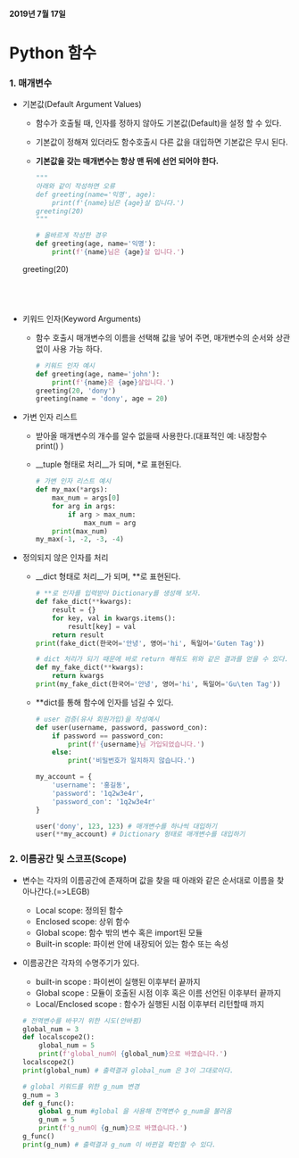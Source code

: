 #### 2019년 7월 17일

# Python 함수

### 1. 매개변수

- 기본값(Default Argument Values)
  - 함수가 호출될 때, 인자를 정하지 않아도 기본값(Default)을 설정 할 수 있다.

  - 기본값이 정해져 있더라도 함수호출시 다른 값을 대입하면 기본값은 무시 된다.

  - __기본값을 갖는 매개변수는 항상 맨 뒤에 선언 되어야 한다.__
  
    ```python
    """
    아래와 같이 작성하면 오류
    def greeting(name='익명', age):
        print(f'{name}님은 {age}살 입니다.')
    greeting(20)
    """
    
    # 올바르게 작성한 경우
    def greeting(age, name='익명'):
        print(f'{name}님은 {age}살 입니다.')
  greeting(20)
    ```
  



- 키워드 인자(Keyword Arguments)

  - 함수 호출시 매개변수의 이름을 선택해 값을 넣어 주면, 매개변수의 순서와 상관 없이 사용 가능 하다.

    ```python
    # 키워드 인자 예시
    def greeting(age, name='john'):
        print(f'{name}은 {age}살입니다.')
    greeting(20, 'dony')
    greeting(name = 'dony', age = 20)
    ```

    

- 가변 인자 리스트

  - 받아올 매개변수의 개수를 알수 없을때 사용한다.(대표적인 예: 내장함수 print() )

  - __tuple 형태로 처리__가 되며, *로 표현된다.

    ```python
    # 가변 인자 리스트 예시
    def my_max(*args):
        max_num = args[0]
        for arg in args:
            if arg > max_num:
                max_num = arg
        print(max_num)
    my_max(-1, -2, -3, -4)
    ```



- 정의되지 않은 인자를 처리

  - __dict 형태로 처리__가 되며, **로 표현된다.

    ```python
    # **로 인자를 입력받아 Dictionary를 생성해 보자.
    def fake_dict(**kwargs):
        result = {}
        for key, val in kwargs.items():
            result[key] = val
        return result
    print(fake_dict(한국어='안녕', 영어='hi', 독일어='Guten Tag'))
    
    # dict 처리가 되기 때문에 바로 return 해줘도 위와 같은 결과를 얻을 수 있다.
    def my_fake_dict(**kwargs):
        return kwargs
    print(my_fake_dict(한국어='안녕', 영어='hi', 독일어='Gu\ten Tag'))
    ```

  - **dict를 통해 함수에 인자를 넘길 수 있다.

    ```python
    # user 검증(유사 회원가입)을 작성예시
    def user(username, password, password_con):
        if password == password_con:
            print(f'{username}님 가입되었습니다.')
        else:
            print('비밀번호가 일치하지 않습니다.')
    
    my_account = {
        'username': '홍길동',
        'password': '1q2w3e4r',
        'password_con': '1q2w3e4r'
    }
    
    user('dony', 123, 123) # 매개변수를 하나씩 대입하기
    user(**my_account) # Dictionary 형태로 매개변수를 대입하기
    ```





### 2. 이름공간 및 스코프(Scope)

- 변수는 각자의 이름공간에 존재하며 값을 찾을 때 아래와 같은 순서대로 이름을 찾아나간다.(=>LEGB)

  - Local scope: 정의된 함수
  - Enclosed scope: 상위 함수
  - Global scope: 함수 밖의 변수 혹은 import된 모듈
  - Built-in scople: 파이썬 안에 내장되어 있는 함수 또는 속성

- 이름공간은 각자의 수명주기가 있다.

  - built-in scope : 파이썬이 실행된 이후부터 끝까지
  - Global scope : 모듈이 호출된 시점 이후 혹은 이름 선언된 이후부터 끝까지
  - Local/Enclosed scope : 함수가 실행된 시점 이후부터 리턴할때 까지

  ```python
  # 전역변수를 바꾸기 위한 시도(안바뀜)
  global_num = 3
  def localscope2():
      global_num = 5
      print(f'global_num이 {global_num}으로 바꼈습니다.')
  localscope2()
  print(global_num) # 출력결과 global_num 은 3이 그대로이다.
  
  # global 키워드를 위한 g_num 변경
  g_num = 3
  def g_func():
      global g_num #global 을 사용해 전역변수 g_num을 불러옴
      g_num = 5
      print(f'g_num이 {g_num}으로 바꼈습니다.')
  g_func()
  print(g_num) # 출력결과 g_num 이 바뀐걸 확인할 수 있다.
  ```